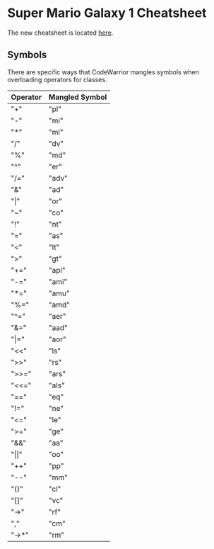# Super Mario Galaxy 1 Cheatsheet

The new cheatsheet is located [here](http://shibbo.net/decomp/).

## Symbols

There are specific ways that CodeWarrior mangles symbols when overloading operators for classes.

| Operator  | Mangled Symbol |
| ------------- | ------------- |
| "+"  | "pl"  |
| "-"  | "mi"  |
| "*"  | "ml"  |
| "/"  | "dv"  |
| "%"  | "md"  |
| "^"  | "er"  |
| "/="  | "adv"  |
| "&"  | "ad"  |
| "&verbar;"  | "or"  |
| "~"  | "co"  |
| "!"  | "nt"  |
| "="  | "as"  |
| "<"  | "lt"  |
| ">"  | "gt"  |
| "+="  | "apl"  |
| "-="  | "ami"  |
| "*="  | "amu"  |
| "%="  | "amd"  |
| "^="  | "aer"  |
| "&="  | "aad"  |
| "&verbar;="  | "aor"  |
| "<<"  | "ls"  |
| ">>"  | "rs"  |
| ">>="  | "ars"  |
| "<<="  | "als"  |
| "=="  | "eq"  |
| "!="  | "ne"  |
| "<="  | "le"  |
| ">="  | "ge"  |
| "&&"  | "aa"  |
| "&verbar;&verbar;"  | "oo"  |
| "++"  | "pp"  |
| "--"  | "mm"  |
| "()"  | "cl"  |
| "[]"  | "vc"  |
| "->"  | "rf"  |
| ","  | "cm" |
| "->*"  | "rm"  |
